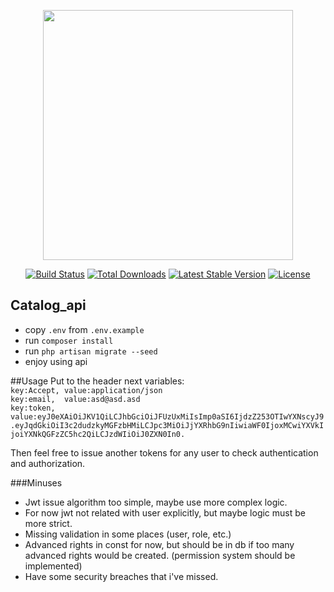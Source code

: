 <p align="center"><img src="https://res.cloudinary.com/dtfbvvkyp/image/upload/v1566331377/laravel-logolockup-cmyk-red.svg" width="400"></p>

<p align="center">
<a href="https://travis-ci.org/laravel/framework"><img src="https://travis-ci.org/laravel/framework.svg" alt="Build Status"></a>
<a href="https://packagist.org/packages/laravel/framework"><img src="https://poser.pugx.org/laravel/framework/d/total.svg" alt="Total Downloads"></a>
<a href="https://packagist.org/packages/laravel/framework"><img src="https://poser.pugx.org/laravel/framework/v/stable.svg" alt="Latest Stable Version"></a>
<a href="https://packagist.org/packages/laravel/framework"><img src="https://poser.pugx.org/laravel/framework/license.svg" alt="License"></a>
</p>

## Catalog_api
- copy ``.env`` from ``.env.example``
- run ``composer install``
- run ``php artisan migrate --seed``
- enjoy using api

##Usage
Put to the header next variables:  
``key:Accept, value:application/json``  
``key:email,  value:asd@asd.asd``  
``key:token,  value:eyJ0eXAiOiJKV1QiLCJhbGciOiJFUzUxMiIsImp0aSI6IjdzZ253OTIwYXNscyJ9.eyJqdGkiOiI3c2dudzkyMGFzbHMiLCJpc3MiOiJjYXRhbG9nIiwiaWF0IjoxMCwiYXVkIjoiYXNkQGFzZC5hc2QiLCJzdWIiOiJ0ZXN0In0.``  

Then feel free to issue another tokens for any user to check authentication and authorization.

###Minuses
- Jwt issue algorithm too simple, maybe use more complex logic.
- For now jwt not related with user explicitly, but maybe logic must be more strict.
- Missing validation in some places (user, role, etc.)
- Advanced rights in const for now, but should be in db if too many advanced rights would be created. (permission system should be implemented)
- Have some security breaches that i've missed.
